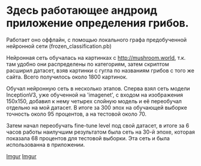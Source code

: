 # Здесь работающее андроид приложение определения грибов.

Работает оно оффлайн, с помощью локального графа предобученной нейронной сети (frozen_classification.pb)

Нейронная сеть обучалась на картинках с http://mushroom.world, т.к. там удобно они распределены по категориям, затем скриптом расширил датасет, взяв картинки с гугла по названиям грибов с того же сайта.
Всего получилось около 1800 картинок.

Обучал нейронную сеть в несколько этапов. Сперва взял сеть модели InceptionV3, уже обученной на 'imagenet', с входом на изображения 150x150, добавил к нему четырех слойную модель и её переобучал отдельно на мой датасет.
В итоге за 300 эпох на обучающей выборке точность около 95 процентов, а на тестовой около 70.

Затем начал переобучать fine-tune level под свой датасет, в итоге за 6 часов работы наилучшим результатом была сеть на 30-й эпохе, которая показала 68 процентов для тестовой выборки.
Эта сеть и была использованна в приложении.

[Imgur](https://i.imgur.com/89lqVlF.png)
[Imgur](https://i.imgur.com/j2Fv7Lt.png)
